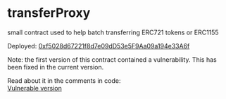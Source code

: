 # transferProxy

small contract used to help batch transferring ERC721 tokens or ERC1155 

Deployed: [0xf5028d67221f8d7e09dD53e5F9Aa09a194e33A6f](https://etherscan.io/address/0xf5028d67221f8d7e09dD53e5F9Aa09a194e33A6f)

Note: the first version of this contract contained a vulnerability. This has been fixed in the current version.  

Read about it in the comments in code:  
[Vulnerable version](https://github.com/lcfr-eth/transferProxy/blob/master/src/transferProxyOld.sol)
